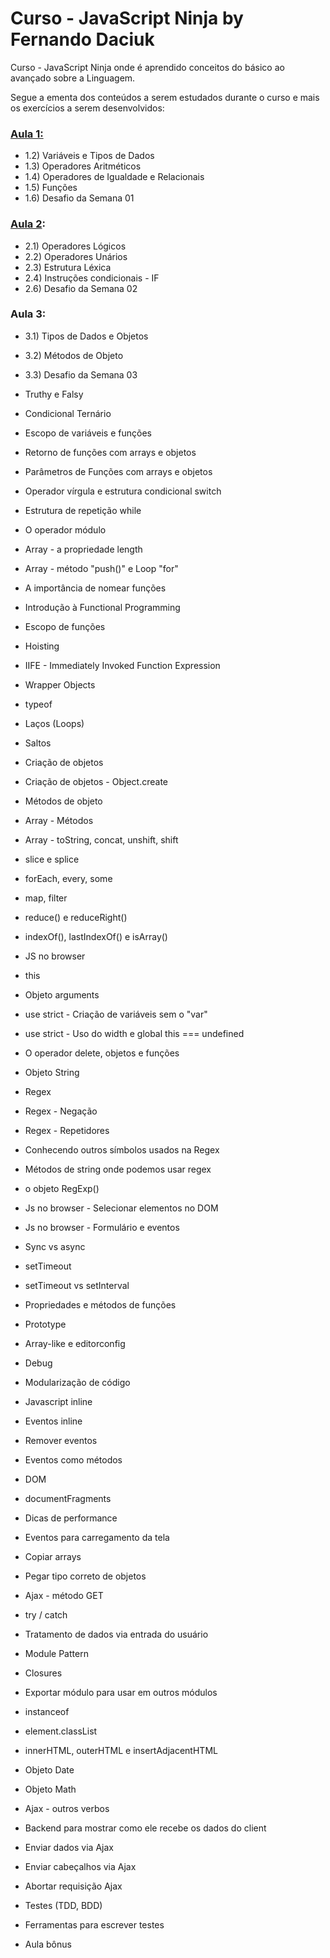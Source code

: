 # Curso - JavaScript Ninja by Fernando Daciuk

Curso - JavaScript Ninja onde é aprendido conceitos do básico ao avançado sobre a Linguagem.

Segue a ementa dos conteúdos a serem estudados durante o curso e mais os exercícios a serem desenvolvidos:

### [Aula 1:](https://github.com/glaucia86/curso-javascript-ninja/tree/master/Aula%20-%2001)

- 1.2) Variáveis e Tipos de Dados
- 1.3) Operadores Aritméticos
- 1.4) Operadores de Igualdade e Relacionais
- 1.5) Funções
- 1.6) Desafio da Semana 01

###  [Aula 2](https://github.com/glaucia86/curso-javascript-ninja/tree/master/Aula%20-%2002):

- 2.1) Operadores Lógicos
- 2.2) Operadores Unários
- 2.3) Estrutura Léxica
- 2.4) Instruções condicionais - IF
- 2.6) Desafio da Semana 02

### Aula 3:

- 3.1) Tipos de Dados e Objetos
- 3.2) Métodos de Objeto
- 3.3) Desafio da Semana 03

- Truthy e Falsy
- Condicional Ternário
- Escopo de variáveis e funções
- Retorno de funções com arrays e objetos
- Parâmetros de Funções com arrays e objetos
- Operador vírgula e estrutura condicional switch

- Estrutura de repetição while
- O operador módulo
- Array - a propriedade length
- Array - método "push()" e Loop "for"
- A importância de nomear funções
- Introdução à Functional Programming
- Escopo de funções
- Hoisting
- IIFE - Immediately Invoked Function Expression
- Wrapper Objects
- typeof
- Laços (Loops)
- Saltos
- Criação de objetos
- Criação de objetos - Object.create
- Métodos de objeto
- Array - Métodos
- Array - toString, concat, unshift, shift
- slice e splice
- forEach, every, some
- map, filter
- reduce() e reduceRight()
- indexOf(), lastIndexOf() e isArray()
- JS no browser
- this
- Objeto arguments
- use strict - Criação de variáveis sem o "var"
- use strict - Uso do width e global this === undefined
- O operador delete, objetos e funções
- Objeto String
- Regex
- Regex - Negação
- Regex - Repetidores
- Conhecendo outros símbolos usados na Regex
- Métodos de string onde podemos usar regex
- o objeto RegExp()
- Js no browser - Selecionar elementos no DOM
- Js no browser - Formulário e eventos
- Sync vs async
- setTimeout
- setTimeout vs setInterval
- Propriedades e métodos de funções
- Prototype
- Array-like e editorconfig
- Debug
- Modularização de código
- Javascript inline
- Eventos inline
- Remover eventos
- Eventos como métodos
- DOM
- documentFragments
- Dicas de performance
- Eventos para carregamento da tela
- Copiar arrays
- Pegar tipo correto de objetos
- Ajax - método GET
- try / catch 
- Tratamento de dados via entrada do usuário
- Module Pattern
- Closures
- Exportar módulo para usar em outros módulos
- instanceof
- element.classList
- innerHTML, outerHTML e insertAdjacentHTML
- Objeto Date
- Objeto Math
- Ajax - outros verbos
- Backend para mostrar como ele recebe os dados do client
- Enviar dados via Ajax
- Enviar cabeçalhos via Ajax
- Abortar requisição Ajax
- Testes (TDD, BDD)
- Ferramentas para escrever testes
- Aula bônus
